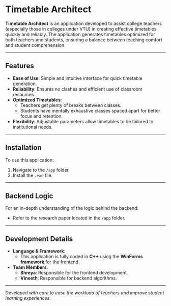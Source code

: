 # Timetable Architect

**Timetable Architect** is an application developed to assist college teachers (especially those in colleges under VTU) in creating effective timetables quickly and reliably. The application generates timetables optimized for both teachers and students, ensuring a balance between teaching comfort and student comprehension.

---

## Features
- **Ease of Use**: Simple and intuitive interface for quick timetable generation.
- **Reliability**: Ensures no clashes and efficient use of classroom resources.
- **Optimized Timetables**: 
  - Teachers get plenty of breaks between classes.
  - Students have mentally exhaustive classes spaced apart for better focus and retention.
- **Flexibility**: Adjustable parameters allow timetables to be tailored to institutional needs.

---

## Installation
To use this application:
1. Navigate to the `/app` folder.
2. Install the `.exe` file.

---

## Backend Logic
For an in-depth understanding of the logic behind the backend:
- Refer to the research paper located in the `/app` folder.

---

## Development Details
- **Language & Framework**: 
  - This application is fully coded in **C++** using the **WinForms framework** for the frontend.
- **Team Members**: 
  - **Shreya**: Responsible for the frontend development.
  - **Vineeth**: Responsible for backend algorithms.

---

*Developed with care to ease the workload of teachers and improve student learning experiences.*
